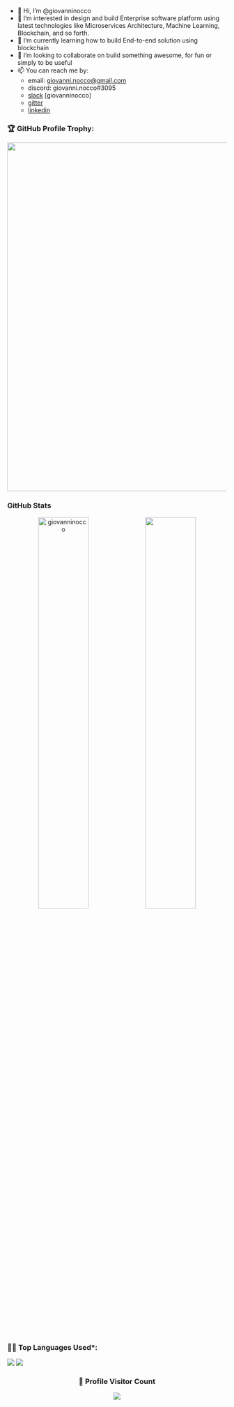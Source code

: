 - 👋 Hi, I’m @giovanninocco
- 👀 I’m interested in design and build Enterprise software platform using latest technologies like Microservices Architecture, Machine Learning, Blockchain, and so forth.
- 🌱 I’m currently learning how to build End-to-end solution using blockchain
- 💞️ I’m looking to collaborate on build something awesome, for fun or simply to be useful
- 📫 You can reach me by:
    - email: giovanni.nocco@gmail.com
    - discord: giovanni.nocco#3095 
    - [slack](https://genocs.slack.com/) [giovanninocco]
    - [gitter](https://gitter.im/Genocs/home)
    - [linkedin](https://www.linkedin.com/in/giovanni-emanuele-nocco-b31a5169)

<!-- Profile Trophy -->
### 🏆 GitHub Profile Trophy:
<a href="https://github.com/ryo-ma/github-profile-trophy">
  <img width=800 src="https://github-profile-trophy.vercel.app/?username=giovanninocco&column=8&theme=darkhub&no-frame=true&no-bg=true"/>
</a>

### GitHub Stats
<p align="center">
  <img width="48%" src="https://github-readme-stats.vercel.app/api?username=giovanninocco&show_icons=true&theme=tokyonight" alt="giovanninocco" />
  <img width="48%" src="https://github-readme-streak-stats.herokuapp.com/?user=giovanninocco&theme=tokyonight" />
</p>

<!--   Top Languages Using -->
### 👨‍💻 Top Languages Used*:
![](https://github-profile-summary-cards.vercel.app/api/cards/repos-per-language?username=giovanninocco&theme=nord_dark)
![](https://github-profile-summary-cards.vercel.app/api/cards/most-commit-language?username=giovanninocco&theme=nord_dark)


<div align=center>
  <h3><b>📍 Profile Visitor Count</b></h3>
</div>
    
<!-- retro visitor counter -->  
<p align="center" >   
  <img src="https://profile-counter.glitch.me/giovanninocco/count.svg" />  
</p>



<!---
giovanninocco/giovanninocco is a ✨ special ✨ repository because its `README.md` (this file) appears on your GitHub profile.
You can click the Preview link to take a look at your changes.
--->
